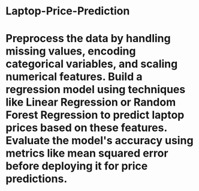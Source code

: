 # Laptop-Price-Prediction
# Preprocess the data by handling missing values, encoding categorical variables, and scaling numerical features. Build a regression model using techniques like Linear Regression or Random Forest Regression to predict laptop prices based on these features. Evaluate the model's accuracy using metrics like mean squared error before deploying it for price predictions.
